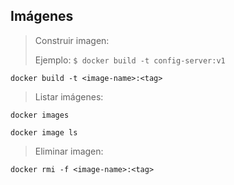 ## Imágenes
> Construir imagen:
>
> Ejemplo: `$ docker build -t config-server:v1`
```shell script
docker build -t <image-name>:<tag>
```

> Listar imágenes: 
```shell script
docker images
```
```shell script
docker image ls
```

> Eliminar imagen: 
```shell script
docker rmi -f <image-name>:<tag> 
```